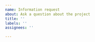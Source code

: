 ```yaml
---
name: Information request
about: Ask a question about the project
title: ''
labels: ''
assignees: ''

---
```



